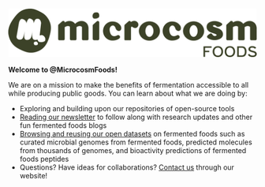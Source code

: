 ![](../img/Logo-Full-Landscape_MicrocosmFoods.png)

**Welcome to @MicrocosmFoods!**

We are on a mission to make the benefits of fermentation accessible to all while producing public goods. You can learn about what we are doing by: 

- Exploring and building upon our repositories of open-source tools
- [Reading our newsletter](www.microcosmfoods.substack.com) to follow along with research updates and other fun fermented foods blogs
- [Browsing and reusing our open datasets](https://zenodo.org/communities/microcosmfoods/records?q=&l=list&p=1&s=10) on fermented foods such as curated microbial genomes from fermented foods, predicted molecules from thousands of genomes, and bioactivity predictions of fermented foods peptides
- Questions? Have ideas for collaborations? [Contact us](https://microcosmfoods.github.io/#contact) through our website!


